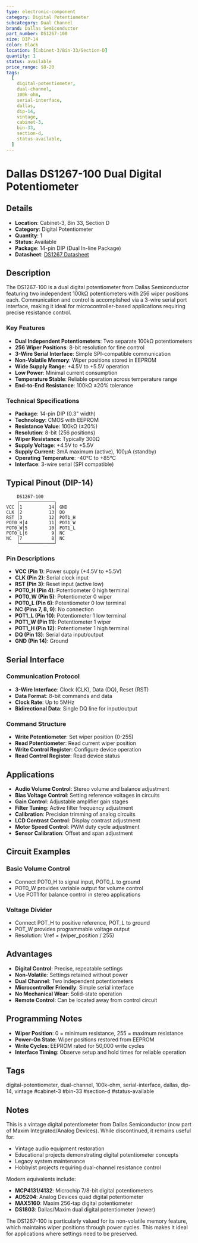 ```yaml
---
type: electronic-component
category: Digital Potentiometer
subcategory: Dual Channel
brand: Dallas Semiconductor
part_number: DS1267-100
size: DIP-14
color: Black
location: [Cabinet-3/Bin-33/Section-D]
quantity: 1
status: available
price_range: $8-20
tags:
  [
    digital-potentiometer,
    dual-channel,
    100k-ohm,
    serial-interface,
    dallas,
    dip-14,
    vintage,
    cabinet-3,
    bin-33,
    section-d,
    status-available,
  ]
---
```


# Dallas DS1267-100 Dual Digital Potentiometer

## Details

- **Location**: Cabinet-3, Bin 33, Section D
- **Category**: Digital Potentiometer
- **Quantity**: 1
- **Status**: Available
- **Package**: 14-pin DIP (Dual In-line Package)
- **Datasheet**: [DS1267 Datasheet](https://cdn-reichelt.de/documents/datenblatt/A200/DS1267~DAL.pdf)

## Description

The DS1267-100 is a dual digital potentiometer from Dallas Semiconductor featuring two independent 100kΩ potentiometers with 256 wiper positions each. Communication and control is accomplished via a 3-wire serial port interface, making it ideal for microcontroller-based applications requiring precise resistance control.

### Key Features

- **Dual Independent Potentiometers**: Two separate 100kΩ potentiometers
- **256 Wiper Positions**: 8-bit resolution for fine control
- **3-Wire Serial Interface**: Simple SPI-compatible communication
- **Non-Volatile Memory**: Wiper positions stored in EEPROM
- **Wide Supply Range**: +4.5V to +5.5V operation
- **Low Power**: Minimal current consumption
- **Temperature Stable**: Reliable operation across temperature range
- **End-to-End Resistance**: 100kΩ ±20% tolerance

### Technical Specifications

- **Package**: 14-pin DIP (0.3" width)
- **Technology**: CMOS with EEPROM
- **Resistance Value**: 100kΩ (±20%)
- **Resolution**: 8-bit (256 positions)
- **Wiper Resistance**: Typically 300Ω
- **Supply Voltage**: +4.5V to +5.5V
- **Supply Current**: 3mA maximum (active), 100μA (standby)
- **Operating Temperature**: -40°C to +85°C
- **Interface**: 3-wire serial (SPI compatible)

## Typical Pinout (DIP-14)

```
    DS1267-100
    ┌─────────────┐
VCC │1          14│ GND
CLK │2          13│ DQ
RST │3          12│ POT1_H
POT0_H│4        11│ POT1_W
POT0_W│5        10│ POT1_L
POT0_L│6         9│ NC
NC  │7           8│ NC
    └─────────────┘
```

### Pin Descriptions

- **VCC (Pin 1)**: Power supply (+4.5V to +5.5V)
- **CLK (Pin 2)**: Serial clock input
- **RST (Pin 3)**: Reset input (active low)
- **POT0_H (Pin 4)**: Potentiometer 0 high terminal
- **POT0_W (Pin 5)**: Potentiometer 0 wiper
- **POT0_L (Pin 6)**: Potentiometer 0 low terminal
- **NC (Pins 7, 8, 9)**: No connection
- **POT1_L (Pin 10)**: Potentiometer 1 low terminal
- **POT1_W (Pin 11)**: Potentiometer 1 wiper
- **POT1_H (Pin 12)**: Potentiometer 1 high terminal
- **DQ (Pin 13)**: Serial data input/output
- **GND (Pin 14)**: Ground

## Serial Interface

### Communication Protocol

- **3-Wire Interface**: Clock (CLK), Data (DQ), Reset (RST)
- **Data Format**: 8-bit commands and data
- **Clock Rate**: Up to 5MHz
- **Bidirectional Data**: Single DQ line for input/output

### Command Structure

- **Write Potentiometer**: Set wiper position (0-255)
- **Read Potentiometer**: Read current wiper position
- **Write Control Register**: Configure device operation
- **Read Control Register**: Read device status

## Applications

- **Audio Volume Control**: Stereo volume and balance adjustment
- **Bias Voltage Control**: Setting reference voltages in circuits
- **Gain Control**: Adjustable amplifier gain stages
- **Filter Tuning**: Active filter frequency adjustment
- **Calibration**: Precision trimming of analog circuits
- **LCD Contrast Control**: Display contrast adjustment
- **Motor Speed Control**: PWM duty cycle adjustment
- **Sensor Calibration**: Offset and span adjustment

## Circuit Examples

### Basic Volume Control

- Connect POT0_H to signal input, POT0_L to ground
- POT0_W provides variable output for volume control
- Use POT1 for balance control in stereo applications

### Voltage Divider

- Connect POT_H to positive reference, POT_L to ground
- POT_W provides programmable voltage output
- Resolution: Vref × (wiper_position / 255)

## Advantages

- **Digital Control**: Precise, repeatable settings
- **Non-Volatile**: Settings retained without power
- **Dual Channel**: Two independent potentiometers
- **Microcontroller Friendly**: Simple serial interface
- **No Mechanical Wear**: Solid-state operation
- **Remote Control**: Can be located away from control circuit

## Programming Notes

- **Wiper Position**: 0 = minimum resistance, 255 = maximum resistance
- **Power-On State**: Wiper positions restored from EEPROM
- **Write Cycles**: EEPROM rated for 50,000 write cycles
- **Interface Timing**: Observe setup and hold times for reliable operation

## Tags

digital-potentiometer, dual-channel, 100k-ohm, serial-interface, dallas, dip-14, vintage #cabinet-3 #bin-33 #section-d #status-available

## Notes

This is a vintage digital potentiometer from Dallas Semiconductor (now part of Maxim Integrated/Analog Devices). While discontinued, it remains useful for:

- Vintage audio equipment restoration
- Educational projects demonstrating digital potentiometer concepts
- Legacy system maintenance
- Hobbyist projects requiring dual-channel resistance control

Modern equivalents include:

- **MCP4131/4132**: Microchip 7/8-bit digital potentiometers
- **AD5204**: Analog Devices quad digital potentiometer
- **MAX5160**: Maxim 256-tap digital potentiometer
- **DS1803**: Dallas/Maxim dual digital potentiometer (newer)

The DS1267-100 is particularly valued for its non-volatile memory feature, which maintains wiper positions through power cycles. This makes it ideal for applications where settings need to be preserved.
